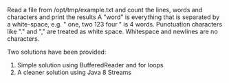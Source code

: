 Read a file from /opt/tmp/example.txt and count the lines, words and
characters and print the results A "word" is everything that is separated by
a white-space, e.g. " one, two 123 four " is 4 words. Punctuation characters
like "." and "," are treated as white space. Whitespace and newlines are no
characters.

Two solutions have been provided:
1. Simple solution using BufferedReader and for loops
2. A cleaner solution using Java 8 Streams 
